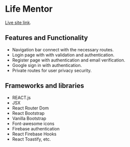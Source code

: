 # Life Mentor

[Live site link](https://dynamic-starburst-ca04b7.netlify.app/).

## Features and Functionality
- Navigation bar connect with the necessary routes.
- Login page with with validation and authentication.
- Register page with authentication and email verification.
- Google sign in with authentication.
- Private routes for user privacy security.

## Frameworks and libraries

- REACT.js
- JSX
- React Router Dom
- React Bootstrap
- Vanilla Bootstrap
- Font-awesome icons
- Firebase authentication
- React Firebase Hooks
- React Toastify, etc.
